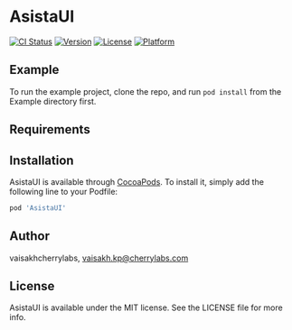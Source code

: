 # AsistaUI

[![CI Status](https://img.shields.io/travis/vaisakhcherrylabs/AsistaUI.svg?style=flat)](https://travis-ci.org/vaisakhcherrylabs/AsistaUI)
[![Version](https://img.shields.io/cocoapods/v/AsistaUI.svg?style=flat)](https://cocoapods.org/pods/AsistaUI)
[![License](https://img.shields.io/cocoapods/l/AsistaUI.svg?style=flat)](https://cocoapods.org/pods/AsistaUI)
[![Platform](https://img.shields.io/cocoapods/p/AsistaUI.svg?style=flat)](https://cocoapods.org/pods/AsistaUI)


## Example

To run the example project, clone the repo, and run `pod install` from the Example directory first.

## Requirements

## Installation

AsistaUI is available through [CocoaPods](https://cocoapods.org). To install
it, simply add the following line to your Podfile:

```ruby
pod 'AsistaUI'
```

## Author

vaisakhcherrylabs, vaisakh.kp@cherrylabs.com

## License

AsistaUI is available under the MIT license. See the LICENSE file for more info.

